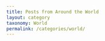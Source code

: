 ```yaml
---
title: Posts from Around the World
layout: category
taxonomy: World
permalink: /categories/world/
---
```

